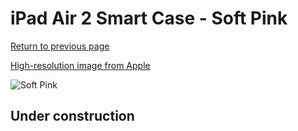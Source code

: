 # iPad Air 2 Smart Case - Soft Pink

[Return to previous page](/ipad_air)

[High-resolution image from Apple](https://store.storeimages.cdn-apple.com/8756/as-images.apple.com/is/MGTU2?wid=4500&hei=4500&fmt=png)

<div style="width: 512px"><img src="/almost_uncompressed/MGTU2.webp" alt="Soft Pink"></div>

## Under construction
